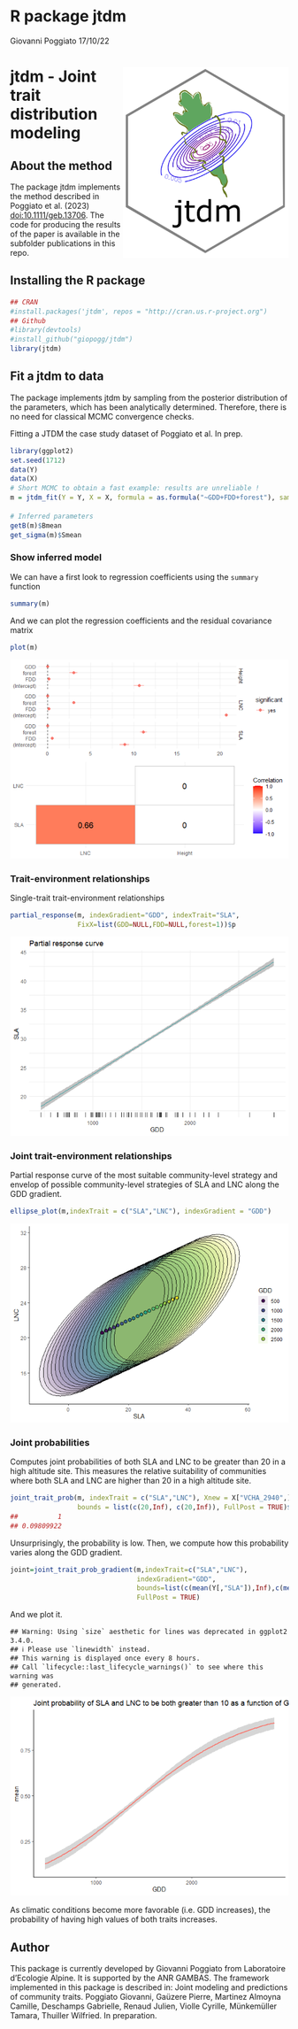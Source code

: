 R package jtdm
================
Giovanni Poggiato
17/10/22

# <img src="man/figures/logo_jtdm.png" align="right" width="300px"/>

# jtdm - Joint trait distribution modeling

## About the method

The package jtdm implements the method described in Poggiato et
al. (2023) <doi:10.1111/geb.13706>. The code for producing the results
of the paper is available in the subfolder publications in this repo.

## Installing the R package

``` r
## CRAN
#install.packages('jtdm', repos = "http://cran.us.r-project.org")
## Github
#library(devtools)
#install_github("giopogg/jtdm")
library(jtdm)
```

## Fit a jtdm to data

The package implements jtdm by sampling from the posterior distribution
of the parameters, which has been analytically determined. Therefore,
there is no need for classical MCMC convergence checks.

Fitting a JTDM the case study dataset of Poggiato et al. In prep.

``` r
library(ggplot2)
set.seed(1712)
data(Y)
data(X)
# Short MCMC to obtain a fast example: results are unreliable !
m = jtdm_fit(Y = Y, X = X, formula = as.formula("~GDD+FDD+forest"), sample = 1000)

# Inferred parameters
getB(m)$Bmean
get_sigma(m)$Smean 
```

### Show inferred model

We can have a first look to regression coefficients using the `summary`
function

``` r
summary(m)
```

And we can plot the regression coefficients and the residual covariance
matrix

``` r
plot(m)
```

![](man/figures/unnamed-chunk-4-1.png)<!-- -->

### Trait-environment relationships

Single-trait trait-environment relationships

``` r
partial_response(m, indexGradient="GDD", indexTrait="SLA", 
                 FixX=list(GDD=NULL,FDD=NULL,forest=1))$p
```

![](man/figures/unnamed-chunk-5-1.png)<!-- -->

### Joint trait-environment relationships

Partial response curve of the most suitable community-level strategy and
envelop of possible community-level strategies of SLA and LNC along the
GDD gradient.

``` r
ellipse_plot(m,indexTrait = c("SLA","LNC"), indexGradient = "GDD")
```

![](man/figures/unnamed-chunk-6-1.png)<!-- -->

### Joint probabilities

Computes joint probabilities of both SLA and LNC to be greater than 20
in a high altitude site. This measures the relative suitability of
communities where both SLA and LNC are higher than 20 in a high altitude
site.

``` r
joint_trait_prob(m, indexTrait = c("SLA","LNC"), Xnew = X["VCHA_2940",],
                 bounds = list(c(20,Inf), c(20,Inf)), FullPost = TRUE)$PROBmean
##          1 
## 0.09809922
```

Unsurprisingly, the probability is low. Then, we compute how this
probability varies along the GDD gradient.

``` r
joint=joint_trait_prob_gradient(m,indexTrait=c("SLA","LNC"),
                                indexGradient="GDD",
                                bounds=list(c(mean(Y[,"SLA"]),Inf),c(mean(Y[,"SLA"]),Inf)),
                                FullPost = TRUE)
```

And we plot it.

    ## Warning: Using `size` aesthetic for lines was deprecated in ggplot2 3.4.0.
    ## ℹ Please use `linewidth` instead.
    ## This warning is displayed once every 8 hours.
    ## Call `lifecycle::last_lifecycle_warnings()` to see where this warning was
    ## generated.

![](man/figures/unnamed-chunk-9-1.png)<!-- -->

As climatic conditions become more favorable (i.e. GDD increases), the
probability of having high values of both traits increases.

## Author

This package is currently developed by Giovanni Poggiato from
Laboratoire d’Ecologie Alpine. It is supported by the ANR GAMBAS. The
framework implemented in this package is described in: Joint modeling
and predictions of community traits. Poggiato Giovanni, Gaüzere Pierre,
Martinez Almoyna Camille, Deschamps Gabrielle, Renaud Julien, Violle
Cyrille, Münkemüller Tamara, Thuiller Wilfried. In preparation.
